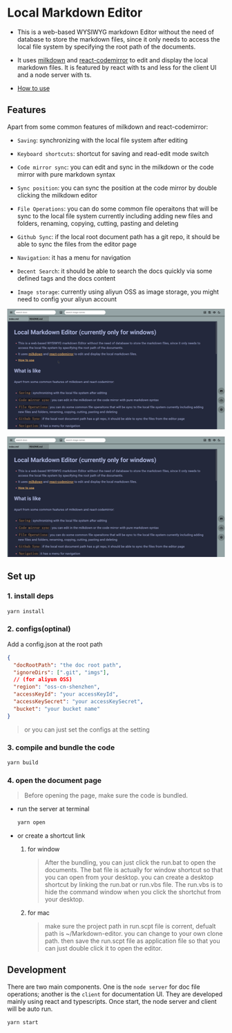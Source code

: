 # Local Markdown Editor

- This is a web-based WYSIWYG markdown Editor without the need of database to store the markdown files, since it only needs to access the local file system by specifying the root path of the documents.

- It uses [milkdown](https://milkdown.dev/getting-started) and [react-codemirror](https://uiwjs.github.io/react-codemirror/) to edit and display the local markdown files. It is featured by react with ts and less for the client UI and a node server with ts.

- [How to use](#set-up)

## Features

Apart from some common features of milkdown and react-codemirror:

- `Saving`: synchronizing with the local file system after editing

- `Keyboard shortcuts`: shortcut for saving and read-edit mode switch

- `Code mirror sync`: you can edit and sync in the milkdown or the code mirror with pure markdown syntax

- `Sync position`: you can sync the position at the code mirror by double clicking the milkdown editor

- `File Operations`: you can do some common file operaitons that will be sync to the local file system currently including adding new files and folders, renaming, copying, cutting, pasting and deleting

- `Github Sync`: if the local root document path has a git repo, it should be able to sync the files from the editor page

- `Navigation`: it has a menu for navigation

- `Decent Search`: it should be able to search the docs quickly via some defined tags and the docs content

- `Image storage`: currently using aliyun OSS as image storage, you might need to config your aliyun account

![](./figures/demo1.gif)

![](./figures/demo2.gif)

## Set up

### 1. install deps

```bash
yarn install
```

### 2. configs(optinal)

Add a config.json at the root path

```json
{
  "docRootPath": "the doc root path",
  "ignoreDirs": [".git", "imgs"],
  // (for aliyun OSS)
  "region": "oss-cn-shenzhen",
  "accessKeyId": "your accessKeyId",
  "accessKeySecret": "your accessKeySecret",
  "bucket": "your bucket name"
}
```

> or you can just set the configs at the setting

### 3. compile and bundle the code

```bash
yarn build
```

### 4. open the document page

> Before opening the page, make sure the code is bundled.

- run the server at terminal

  ```bash
  yarn open
  ```

- or create a shortcut link

  1. for window

     > After the bundling, you can just click the run.bat to open the documents. The bat file is actually for window shortcut so that you can open from your desktop.
     > you can create a desktop shortcut by linking the run.bat or run.vbs file.
     > The run.vbs is to hide the command window when you click the shortchut from your desktop.

  2. for mac
     > make sure the project path in run.scpt file is corrent, defualt path is ~/Markdown-editor. you can change to your own clone path.
     > then save the run.scpt file as application file so that you can just double click it to open the editor.

## Development

There are two main components. One is the `node server` for doc file operations; another is the `client` for documentation UI. They are developed mainly using react and typescripts. Once start, the node server and client will be auto run.

```bash
yarn start
```

